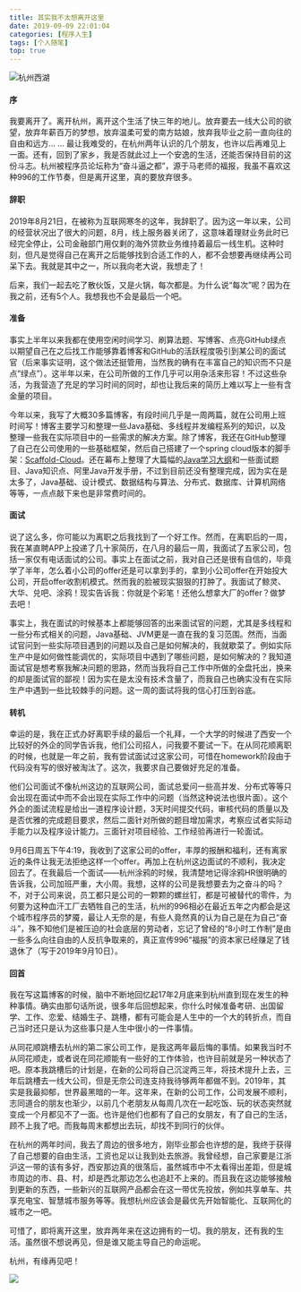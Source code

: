 ```yaml
---
title: 其实我不太想离开这里
date: 2019-09-09 22:01:04
categories: [程序人生]
tags: [个人随笔]
top: true
---
```

![杭州西湖](fm.png)

<!--more-->



#### 序

我要离开了。离开杭州，离开这个生活了快三年的地儿。放弃要去一线大公司的欲望，放弃年薪百万的梦想，放弃温柔可爱的南方姑娘，放弃我毕业之前一直向往的自由和远方... ... 最让我难受的，在杭州两年认识的几个朋友，也许以后再难见上一面。还有，回到了家乡，我是否就此过上一个安逸的生活，还能否保持目前的这份斗志。杭州被程序员论坛称为“奋斗逼之都”，源于马老师的福报，我虽不喜欢这种996的工作节奏，但是离开这里，真的要放弃很多。

#### 辞职

2019年8月21日，在被称为互联网寒冬的这年，我辞职了。因为这一年以来，公司的经营状况出了很大的问题，8月，线上服务器关闭了，这意味着理财业务此时已经完全停止，公司金融部门用仅剩的海外贷款业务维持着最后一线生机。这种时刻，但凡是觉得自己在离开之后能够找到合适工作的人，都不会想要再继续再公司呆下去。我就是其中之一，所以我向老大说，我想走了！

后来，我们一起去吃了散伙饭，又是火锅，每次都是。为什么说“每次”呢？因为在我之前，还有5个人。我想我也不会是最后一个吧。

#### 准备

事实上半年以来我都在使用空闲时间学习、刷算法题、写博客、点亮GitHub绿点以期望自己在之后找工作能够靠着博客和GitHub的活跃程度吸引到某公司的面试官（后来事实证明，这个做法还挺管用，当然我的确有在丰富自己的知识而不只是点“绿点”）。这半年以来，在公司所做的工作几乎可以用杂活来形容！不过这些杂活，为我营造了充足的学习时间的同时，却也让我后来的简历上难以写上一些有含金量的项目。

今年以来，我写了大概30多篇博客，有段时间几乎是一周两篇，就在公司用上班时间写！博客主要学习和整理一些Java基础、多线程并发编程系列的知识，以及整理一些我在实际项目中的一些需求的解决方案。除了博客，我还在GitHub整理了自己在公司使用的一些基础框架，然后自己搭建了一个spring cloud版本的脚手架：[Scaffold-Cloud](https://github.com/Fatezhang/scaffold-cloud)。还在幕布上整理了大篇幅的[Java学习大纲](https://mubu.com/doc/hpBd1e5h6z)和一些面试题目、Java知识点、阿里Java开发手册，不过到目前还没有整理完成，因为实在是太多了，Java基础、设计模式、数据结构与算法、分布式、数据库、计算机网络等等，一点点敲下来也是非常费时间的。

#### 面试

说了这么多，你可能以为离职之后我找到了一个好工作。然而，在离职后的一周，我在某直聘APP上投递了几十家简历，在八月的最后一周，我面试了五家公司，包括一家仅有电话面试的公司。事实上在面试之前，我对自己还是很有自信的，毕竟学了半年，怎么着小公司的offer还是可以拿到手的，拿到小公司offer在开始投大公司，开启offer收割机模式。然而我的脸被现实狠狠的打肿了。我面试了鲸灵、大华、兑吧、涂鸦！现实告诉我：你就是个彩笔！还他么想拿大厂的offer？做梦去吧！

事实上，我在面试的时候基本上都能够回答的出来面试官的问题，尤其是多线程和一些分布式相关的问题，Java基础、JVM更是一直在我的复习范围。然而，当面试官问到一些实际项目遇到的问题以及自己是如何解决的，我就歇菜了。例如实际生产中是如何做性能调优的，实际项目中遇到了哪些问题，是如何解决的？我知道面试官是想考察我解决问题的思路，然而当我将自己工作中所做的全盘托出，换来的却是面试官的鄙视！因为实在是太没有技术含量了，而我自己也确实没有在实际生产中遇到一些比较棘手的问题。这一周的面试将我的信心打压到谷底。

#### 转机

幸运的是，我在正式办好离职手续的最后一个礼拜，一个大学的时候进了西安一个比较好的外企的同学告诉我，他们公司招人，问我要不要试一下。在从同花顺离职的时候，也就是一年之前，我有尝试面试过这家公司，可惜在homework阶段由于代码没有写的很好被淘汰了。这次，我要求自己要做好充足的准备。

他们公司面试不像杭州这边的互联网公司，面试总爱问一些高并发、分布式等等只会出现在面试中而不会出现在实际工作中的问题（当然这种说法也很片面）。这个外企的面试流程是给出一道程序设计题，3天时间提交代码，审核代码的质量以及是否优雅的完成题目要求，然后二面针对所做的题目增加需求，考察应试者实际动手能力以及程序设计能力。三面针对项目经验、工作经验再进行一轮面试。

9月6日周五下午4:19，我收到了这家公司的offer，丰厚的报酬和福利，还有离家近的条件让我无法拒绝这样一个offer。再加上在杭州这边面试的不顺利，我决定回去了。在我最后一个面试——杭州涂鸦的时候，我清楚地记得涂鸦HR很明确的告诉我，公司加班严重，大小周。我想，这样的公司是我想要去为之奋斗的吗？不，对于公司来说，员工都只是公司的一颗颗的螺丝钉，都是可被替代的零件，为何要为这种血汗工厂去牺牲自己的生活，杭州的996相必在最近五年之内都会是这个城市程序员的梦魇，最让人无奈的是，有些人竟然真的认为自己是在为自己“奋斗”，殊不知他们是被压迫的社会底层的劳动者，忘记了曾经的“8小时工作制”是由一些多么向往自由的人反抗争取来的，真正宣传996“福报”的资本家已经赚足了钱退休了（写于2019年9月10日）。

#### 回首

我在写这篇博客的时候，脑中不断地回忆起17年2月底来到杭州直到现在发生的种种事情。确实由那句话所说，很多年后回想起来，你什么时候准备考研、出国留学、工作、恋爱、结婚生子、跳槽，都有可能会是人生中的一个大的转折点，而自己当时还只是认为这些事只是人生中很小的一件事情。

从同花顺跳槽去杭州的第二家公司工作，是我这两年最后悔的事情。如果我当时不从同花顺走，或者说在同花顺能有一些好的工作体验，也许目前就是另一种状态了吧。原本我跳槽后的计划是，在新的公司将自己沉淀两三年，将技术提升上去，三年后跳槽去一线大公司，但是无奈公司连支持我待够两年都做不到。2019年，其实是我最抑郁，世界最黑暗的一年。这年来，在新的公司工作，公司发展不顺利，志同道合的朋友也渐少，以前几个老朋友从每周几次在一起吃饭、玩的状态突然就变成一个月都见不了一面。也许是他们也都有了自己的女朋友，有了自己的生活，顾不上我了吧。而我每周末都想出去玩，却找不到同行的伙伴。

在杭州的两年时间，我去了周边的很多地方，刚毕业那会也许想的是，我终于获得了自己想要的自由生活，工资也足以让我到处去旅游。我曾经想，自己家要是江浙沪这一带的该有多好，西安那边真的很落后，虽然城市中不太看得出差距，但是城市周边的市、县、村，却是西北那边怎么也追赶不上来的。而且我在这边能够接触到更新的东西，一些新兴的互联网产品都会在这一带优先投放，例如共享单车、共享充电宝、智慧城市服务等等。我想杭州应该会是最优先开始智能化、互联网化的城市之一吧。

可惜了，即将离开这里，放弃两年来在这边拥有的一切。我的朋友，还有我的生活。虽然很不想说再见，但是谁又能主导自己的命运呢。

杭州，有缘再见吧！

![](mu.jpg)

